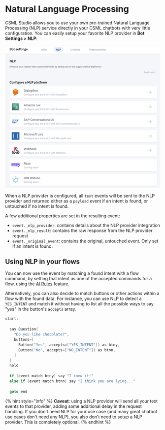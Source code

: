# Natural Language Processing

CSML Studio allows you to use your own pre-trained Natural Language Processing \(NLP\) service directly in your CSML chatbots with very little configuration. You can easily setup your favorite NLP provider in **Bot Settings &gt; NLP**:

![](../../../.gitbook/assets/image%20%2828%29.png)

When a NLP provider is configured, all `text` events will be sent to the NLP provider and returned either as a `payload` event if an intent is found, or untouched if no intent is found.

A few additional properties are set in the resulting event:

* `event._nlp_provider`: contains details about the NLP provider integration
* `event._nlp_result`: contains the raw response from the NLP provider request
* `event._original_event`: contains the original, untouched event. Only set if an intent is found.

## Using NLP in your flows

You can now use the event by matching a found intent with a flow command, by setting that intent as one of the accepted commands for a flow, using the [AI Rules](../ai-rules.md) feature.

Alternatively, you can also decide to match buttons or other actions within a flow with the found data. For instance, you can use NLP to detect a `YES_INTENT`  and match it without having to list all the possible ways to say "yes" in the button's `accepts` array.

```cpp
start:

  say Question(
    "Do you like chocolate?",
    buttons=[
      Button("Yes", accepts=["YES_INTENT"]) as btny,
      Button("No", accepts=["NO_INTENT"]) as btnn,
    ]
  )
  hold
  
  if (event match btny) say "I knew it!"
  else if (event match btnn) say "I think you are lying..."
  
  goto end
```

{% hint style="info" %}
**Caveat**: using a NLP provider will send all your text events to that provider, adding some additional delay in the request handling. If you don't need NLP for your use case \(and many great chatbot use cases don't need any NLP\), you also don't need to setup a NLP provider. This is completely optional.
{% endhint %}


